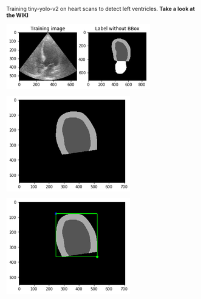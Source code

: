 Training tiny-yolo-v2 on heart scans to detect left ventricles. 
**Take a look at the WIKI**

![alt text](https://github.com/ell-hol/training-yolo-heart/blob/master/Results/001.png)

![alt text](https://github.com/ell-hol/training-yolo-heart/blob/master/Results/002.png)

![alt text](https://github.com/ell-hol/training-yolo-heart/blob/master/Results/003.png)

